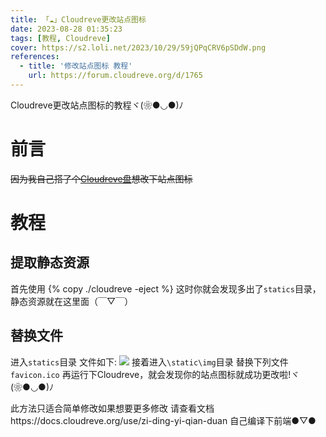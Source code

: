 ```yaml
---
title: 「☁」Cloudreve更改站点图标
date: 2023-08-28 01:35:23
tags: [教程, Cloudreve]
cover: https://s2.loli.net/2023/10/29/59jQPqCRV6pSDdW.png
references:
  - title: '修改站点图标 教程'
    url: https://forum.cloudreve.org/d/1765
---
```


Cloudreve更改站点图标的教程ヾ(❀●◡●)ﾉ

<!--more-->

# 前言
~~因为我自己搭了个[Cloudreve盘](https://pan.isese.top)想改下站点图标~~

# 教程
## 提取静态资源
首先使用
{% copy ./cloudreve -eject %}
这时你就会发现多出了`statics`目录，静态资源就在这里面（￣▽￣）

## 替换文件
进入`statics`目录
文件如下:
![](https://s2.loli.net/2023/10/29/gYxLPcMIvJVFelW.jpg)
接着进入`\static\img`目录
替换下列文件
`favicon.ico`
再运行下Cloudreve，就会发现你的站点图标就成功更改啦!ヾ(❀●◡●)ﾉ

此方法只适合简单修改如果想要更多修改
请查看文档https://docs.cloudreve.org/use/zi-ding-yi-qian-duan
自己编译下前端●▽●
